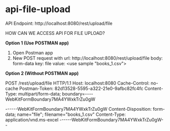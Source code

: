 # api-file-upload

API Endpoint:
http://localhost:8080/rest/upload/file

HOW CAN WE ACCESS API FOR FILE UPLOAD?

**Option 1 (Use POSTMAN app)**
1) Open Postman app
2) New POST request with 
   url: http://localhost:8080/rest/upload/file
   body: form-data
    key: file
    value: <use sample "books_1.csv">
    
    
**Option 2 (Without POSTMAN app)**

POST /rest/upload/file HTTP/1.1
Host: localhost:8080
Cache-Control: no-cache
Postman-Token: 82d13528-5595-a322-21e0-9afbc82fc4fc
Content-Type: multipart/form-data; boundary=----WebKitFormBoundary7MA4YWxkTrZu0gW

------WebKitFormBoundary7MA4YWxkTrZu0gW
Content-Disposition: form-data; name="file"; filename="books_1.csv"
Content-Type: application/vnd.ms-excel
------WebKitFormBoundary7MA4YWxkTrZu0gW--
